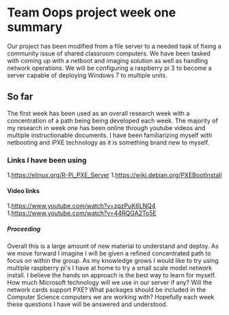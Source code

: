 # Team Oops project week one summary

Our project has been modified from a file server to a needed task of fixing a community issue 
of shared classroom computers. We have been tasked with coming up with a netboot and imaging 
solution as well as handling network operations. We will be configuring a raspberry pi 3 to 
become a server capable of deploying Windows 7 to multiple units.

## So far

The first week has been used as an overall research week with a concentration of a path being
being developed each week. The majority of my research in week one has been online through 
youtube videos and multiple instructionable documents. I have been familiarizing myself with 
netbooting and iPXE technology as it is something brand new to myself. 

### Links I have been using

1.https://elinux.org/R-Pi_PXE_Server
1.https://wiki.debian.org/PXEBootInstall

#### Video links

1.https://www.youtube.com/watch?v=zpzPuK6LNQ4
1.https://www.youtube.com/watch?v=44RQGA2To5E

##### Proceeding

Overall this is a large amount of new material to understand and deploy. As we move forward I
imagine I will be given a refined concentrated path to focus on within the group. As my knowledge 
grows I would like to try using multiple raspberry pi's I have at home to try a small scale 
model network install. I believe the hands on approach is the best way to learn for myself.
How much Microsoft technology will we use in our server if any? Will the network cards support PXE?
What packages should be included in the Computer Science computers we are working with?
Hopefully each week these questions I have will be answered and understood.


